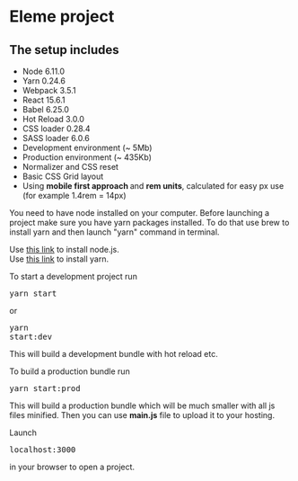 # Eleme project

## The setup includes

- Node 6.11.0
- Yarn 0.24.6
- Webpack 3.5.1
- React 15.6.1
- Babel 6.25.0
- Hot Reload 3.0.0
- CSS loader 0.28.4
- SASS loader 6.0.6
- Development environment (~ 5Mb)
- Production environment (~ 435Kb)
- Normalizer and CSS reset
- Basic CSS Grid layout
- Using <b>mobile first approach </b>and <b>rem units</b>, calculated for easy px use (for example 1.4rem = 14px)

You need to have node installed on your computer. Before launching a project make sure you have yarn packages installed. To do that use brew to install yarn and then launch "yarn" command in terminal.

Use <a href="https://nodejs.org/en/"> this link</a> to install node.js. <br/>
Use <a href="https://yarnpkg.com/lang/en/docs/install/"> this link</a> to install yarn.

To start a development project run <pre>yarn start</pre> or <pre>yarn start:dev</pre> This will build a development bundle with hot reload etc.

To build a production bundle run <pre>yarn start:prod</pre> This will build a production bundle which will be much smaller with all js files minified. Then you can use <b>main.js</b> file to upload it to your hosting.

Launch <pre>localhost:3000</pre> in your browser to open a project.
